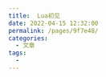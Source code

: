 ```yaml
---
title:  Lua初见
date: 2022-04-15 12:32:00
permalink: /pages/9f7e48/
categories:
  - 文章
tags:
  - 
---
```

 
